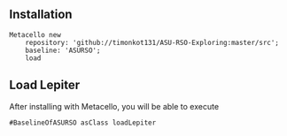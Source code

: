 
## Installation

```st
Metacello new
	repository: 'github://timonkot131/ASU-RSO-Exploring:master/src';
	baseline: 'ASURSO';
	load
```

## Load Lepiter

After installing with Metacello, you will be able to execute

```
#BaselineOfASURSO asClass loadLepiter
```
